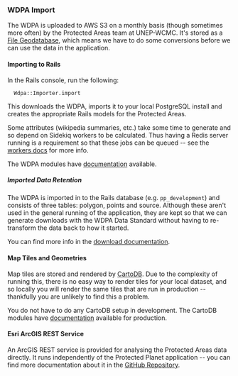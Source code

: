 ### WDPA Import

The WDPA is uploaded to AWS S3 on a monthly basis (though sometimes more
often) by the Protected Areas team at UNEP-WCMC. It's stored as a [File
Geodatabase](http://webhelp.esri.com/arcgisdesktop/9.2/index.cfm?topicname=types_of_geodatabases),
which means we have to do some conversions before we can use the data in
the application.

#### Importing to Rails

In the Rails console, run the following:

```
  Wdpa::Importer.import
```

This downloads the WDPA, imports it to your local PostgreSQL install and
creates the appropriate Rails models for the Protected Areas.

Some attributes (wikipedia summaries, etc.) take some time to generate
and so depend on Sidekiq workers to be calculated. Thus having a Redis
server running is a requirement so that these jobs can be queued -- see
the [workers docs](workers.md) for more info.

The WDPA modules have [documentation](../lib/modules/wdpa/README.md)
available.

##### Imported Data Retention

The WDPA is imported in to the Rails database (e.g. `pp_development`)
and consists of three tables: polygon, points and source. Although these
aren't used in the general running of the application, they are kept so
that we can generate downloads with the WDPA Data Standard without
having to re-transform the data back to how it started.

You can find more info in the [download documentation](downloads.md).

#### Map Tiles and Geometries

Map tiles are stored and rendered by [CartoDB](http://cartodb.com). Due
to the complexity of running this, there is no easy way to render tiles
for your local dataset, and so locally you will render the same tiles
that are run in production -- thankfully you are unlikely to find this a
problem.

You do not have to do any CartoDB setup in development. The CartoDB
modules have [documentation](../lib/modules/carto_db/README.md)
available for production.

#### Esri ArcGIS REST Service

An ArcGIS REST service is provided for analysing the Protected Areas
data directly. It runs independently of the Protected Planet
application -- you can find more documentation about it in the [GitHub
Repository](https://github.com/unepwcmc/ProtectedPlanet-ESRI).
